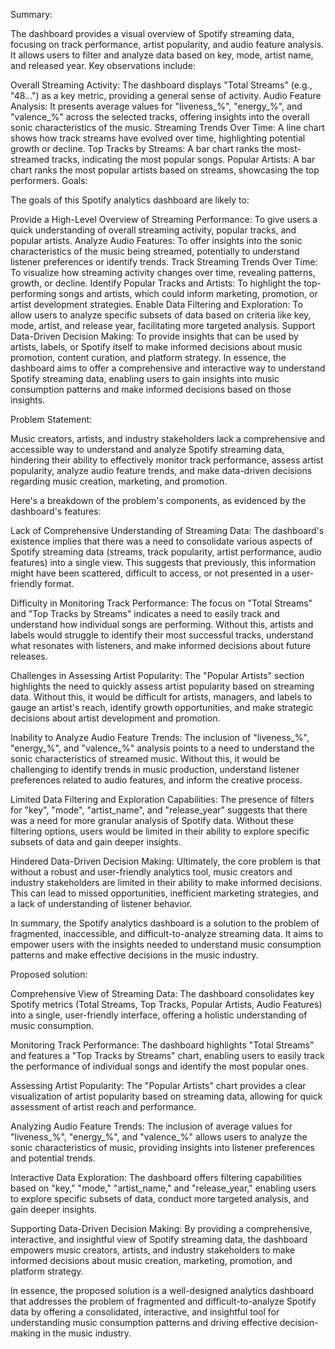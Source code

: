 Summary:

The dashboard provides a visual overview of Spotify streaming data, focusing on track performance, artist popularity, and audio feature analysis. It allows users to filter and analyze data based on key, mode, artist name, and released year.  Key observations include:

Overall Streaming Activity: The dashboard displays "Total Streams" (e.g., "48...") as a key metric, providing a general sense of activity.
Audio Feature Analysis: It presents average values for "liveness_%", "energy_%", and "valence_%" across the selected tracks, offering insights into the overall sonic characteristics of the music.
Streaming Trends Over Time: A line chart shows how track streams have evolved over time, highlighting potential growth or decline.
Top Tracks by Streams: A bar chart ranks the most-streamed tracks, indicating the most popular songs.
Popular Artists: A bar chart ranks the most popular artists based on streams, showcasing the top performers.
Goals:

The goals of this Spotify analytics dashboard are likely to:

Provide a High-Level Overview of Streaming Performance: To give users a quick understanding of overall streaming activity, popular tracks, and popular artists.
Analyze Audio Features: To offer insights into the sonic characteristics of the music being streamed, potentially to understand listener preferences or identify trends.
Track Streaming Trends Over Time: To visualize how streaming activity changes over time, revealing patterns, growth, or decline.
Identify Popular Tracks and Artists: To highlight the top-performing songs and artists, which could inform marketing, promotion, or artist development strategies.
Enable Data Filtering and Exploration: To allow users to analyze specific subsets of data based on criteria like key, mode, artist, and release year, facilitating more targeted analysis.
Support Data-Driven Decision Making: To provide insights that can be used by artists, labels, or Spotify itself to make informed decisions about music promotion, content curation, and platform strategy.
In essence, the dashboard aims to offer a comprehensive and interactive way to understand Spotify streaming data, enabling users to gain insights into music consumption patterns and make informed decisions based on those insights.

Problem Statement:

Music creators, artists, and industry stakeholders lack a comprehensive and accessible way to understand and analyze Spotify streaming data, hindering their ability to effectively monitor track performance, assess artist popularity, analyze audio feature trends, and make data-driven decisions regarding music creation, marketing, and promotion.

Here's a breakdown of the problem's components, as evidenced by the dashboard's features:

Lack of Comprehensive Understanding of Streaming Data: The dashboard's existence implies that there was a need to consolidate various aspects of Spotify streaming data (streams, track popularity, artist performance, audio features) into a single view. This suggests that previously, this information might have been scattered, difficult to access, or not presented in a user-friendly format.

Difficulty in Monitoring Track Performance: The focus on "Total Streams" and "Top Tracks by Streams" indicates a need to easily track and understand how individual songs are performing. Without this, artists and labels would struggle to identify their most successful tracks, understand what resonates with listeners, and make informed decisions about future releases.

Challenges in Assessing Artist Popularity: The "Popular Artists" section highlights the need to quickly assess artist popularity based on streaming data. Without this, it would be difficult for artists, managers, and labels to gauge an artist's reach, identify growth opportunities, and make strategic decisions about artist development and promotion.

Inability to Analyze Audio Feature Trends: The inclusion of "liveness_%", "energy_%", and "valence_%" analysis points to a need to understand the sonic characteristics of streamed music. Without this, it would be challenging to identify trends in music production, understand listener preferences related to audio features, and inform the creative process.

Limited Data Filtering and Exploration Capabilities: The presence of filters for "key", "mode", "artist_name", and "release_year" suggests that there was a need for more granular analysis of Spotify data. Without these filtering options, users would be limited in their ability to explore specific subsets of data and gain deeper insights.

Hindered Data-Driven Decision Making: Ultimately, the core problem is that without a robust and user-friendly analytics tool, music creators and industry stakeholders are limited in their ability to make informed decisions. This can lead to missed opportunities, inefficient marketing strategies, and a lack of understanding of listener behavior.

In summary, the Spotify analytics dashboard is a solution to the problem of fragmented, inaccessible, and difficult-to-analyze streaming data. It aims to empower users with the insights needed to understand music consumption patterns and make effective decisions in the music industry.

Proposed solution:

Comprehensive View of Streaming Data: The dashboard consolidates key Spotify metrics (Total Streams, Top Tracks, Popular Artists, Audio Features) into a single, user-friendly interface, offering a holistic understanding of music consumption.

Monitoring Track Performance: The dashboard highlights "Total Streams" and features a "Top Tracks by Streams" chart, enabling users to easily track the performance of individual songs and identify the most popular ones.

Assessing Artist Popularity: The "Popular Artists" chart provides a clear visualization of artist popularity based on streaming data, allowing for quick assessment of artist reach and performance.

Analyzing Audio Feature Trends: The inclusion of average values for "liveness_%", "energy_%", and "valence_%" allows users to analyze the sonic characteristics of music, providing insights into listener preferences and potential trends.

Interactive Data Exploration: The dashboard offers filtering capabilities based on "key," "mode," "artist_name," and "release_year," enabling users to explore specific subsets of data, conduct more targeted analysis, and gain deeper insights.

Supporting Data-Driven Decision Making: By providing a comprehensive, interactive, and insightful view of Spotify streaming data, the dashboard empowers music creators, artists, and industry stakeholders to make informed decisions about music creation, marketing, promotion, and platform strategy.

In essence, the proposed solution is a well-designed analytics dashboard that addresses the problem of fragmented and difficult-to-analyze Spotify data by offering a consolidated, interactive, and insightful tool for understanding music consumption patterns and driving effective decision-making in the music industry.


